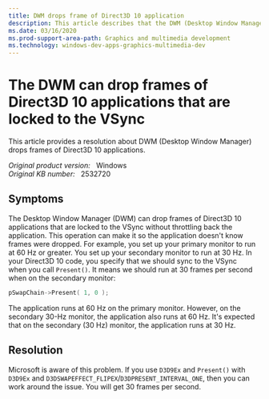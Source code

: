 ```yaml
---
title: DWM drops frame of Direct3D 10 application
description: This article describes that the DWM (Desktop Window Manager) can drop frames of Direct3D 10 applications, which are locked to the VSync without throttling back the application.
ms.date: 03/16/2020
ms.prod-support-area-path: Graphics and multimedia development
ms.technology: windows-dev-apps-graphics-multimedia-dev
---
```

# The DWM can drop frames of Direct3D 10 applications that are locked to the VSync

This article provides a resolution about DWM (Desktop Window Manager) drops frames of Direct3D 10 applications.

_Original product version:_ &nbsp;  Windows  
_Original KB number:_ &nbsp; 2532720

## Symptoms

The Desktop Window Manager (DWM) can drop frames of Direct3D 10 applications that are locked to the VSync without throttling back the application. This operation can make it so the application doesn't know frames were dropped. For example, you set up your primary monitor to run at 60 Hz or greater. You set up your secondary monitor to run at 30 Hz. In your Direct3D 10 code, you specify that we should sync to the VSync when you call `Present()`. It means we should run at 30 frames per second when on the secondary monitor:

```cpp
pSwapChain->Present( 1, 0 );
```

The application runs at 60 Hz on the primary monitor. However, on the secondary 30-Hz monitor, the application also runs at 60 Hz. It's expected that on the secondary (30 Hz) monitor, the application runs at 30 Hz.

## Resolution

Microsoft is aware of this problem. If you use `D3D9Ex` and `Present()` with `D3D9Ex` and `D3DSWAPEFFECT_FLIPEX`/`D3DPRESENT_INTERVAL_ONE`, then you can work around the issue. You will get 30 frames per second.
